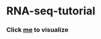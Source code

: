 # RNA-seq-tutorial


### Click [me](http://htmlpreview.github.io/?https://github.com/CJinnny/RNA-seq-tutorial/blob/master/RNAseq_tutorial.html) to visualize

